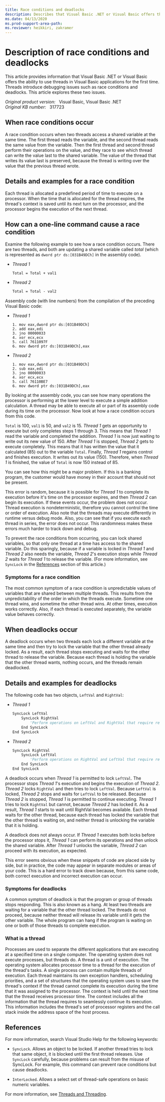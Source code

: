 ```yaml
---
title: Race conditions and deadlocks
description: Describes that Visual Basic .NET or Visual Basic offers the ability to use threads in Visual Basic applications for the first time. Threads introduce debugging issues such as race conditions and deadlocks.
ms.date: 04/13/2020
ms.prod-support-area-path: 
ms.reviewer: heikkiri, zakramer
---
```

# Description of race conditions and deadlocks

This article provides information that Visual Basic .NET or Visual Basic offers the ability to use threads in Visual Basic applications for the first time. Threads introduce debugging issues such as race conditions and deadlocks. This article explores these two issues.

_Original product version:_ &nbsp; Visual Basic, Visual Basic .NET  
_Original KB number:_ &nbsp; 317723

## When race conditions occur

A race condition occurs when two threads access a shared variable at the same time. The first thread reads the variable, and the second thread reads the same value from the variable. Then the first thread and second thread perform their operations on the value, and they race to see which thread can write the value last to the shared variable. The value of the thread that writes its value last is preserved, because the thread is writing over the value that the previous thread wrote.

## Details and examples for a race condition

Each thread is allocated a predefined period of time to execute on a processor. When the time that is allocated for the thread expires, the thread's context is saved until its next turn on the processor, and the processor begins the execution of the next thread.

## How can a one-line command cause a race condition

Examine the following example to see how a race condition occurs. There are two threads, and both are updating a shared variable called *total* (which is represented as `dword ptr ds:[031B49DCh]` in the assembly code).

- *Thread 1*

    ```vb
    Total = Total + val1
    ```

- *Thread 2*

    ```vb
    Total = Total - val2
    ```

Assembly code (with line numbers) from the compilation of the preceding Visual Basic code:

- *Thread 1*

    ```x86asm
    1. mov eax,dword ptr ds:[031B49DCh]
    2. add eax,edi
    3. jno 00000033
    4. xor ecx,ecx
    5. call 7611097F
    6. mov dword ptr ds:[031B49DCh],eax
    ```

- *Thread 2*

    ```x86asm
    1. mov eax,dword ptr ds:[031B49DCh]
    2. sub eax,edi
    3. jno 00000033
    4. xor ecx,ecx
    5. call 76110BE7
    6. mov dword ptr ds:[031B49DCh],eax
    ```

By looking at the assembly code, you can see how many operations the processor is performing at the lower level to execute a simple addition calculation. A thread may be able to execute all or part of its assembly code during its time on the processor. Now look at how a race condition occurs from this code.

`Total` is 100, `val1` is 50, and `val2` is 15. *Thread 1* gets an opportunity to execute but only completes steps 1 through 3. This means that *Thread 1* read the variable and completed the addition. *Thread 1* is now just waiting to write out its new value of 150. After *Thread 1* is stopped, *Thread 2* gets to execute completely. This means that it has written the value that it calculated (85) out to the variable `Total`. Finally, *Thread 1* regains control and finishes execution. It writes out its value (150). Therefore, when *Thread 1* is finished, the value of `Total` is now 150 instead of 85.

You can see how this might be a major problem. If this is a banking program, the customer would have money in their account that should not be present.

This error is random, because it is possible for *Thread 1* to complete its execution before it's time on the processor expires, and then *Thread 2* can begin its execution. If these events occur, the problem does not occur. Thread execution is nondeterministic, therefore you cannot control the time or order of execution. Also note that the threads may execute differently in runtime versus debug mode. Also, you can see that if you execute each thread in series, the error does not occur. This randomness makes these errors much harder to track down and debug.

To prevent the race conditions from occurring, you can lock shared variables, so that only one thread at a time has access to the shared variable. Do this sparingly, because if a variable is locked in *Thread 1* and *Thread 2* also needs the variable, *Thread 2*'s execution stops while *Thread 2* waits for *Thread 1* to release the variable. (For more information, see `SyncLock` in the [References](#references) section of this article.)

### Symptoms for a race condition

The most common symptom of a race condition is unpredictable values of variables that are shared between multiple threads. This results from the unpredictability of the order in which the threads execute. Sometime one thread wins, and sometime the other thread wins. At other times, execution works correctly. Also, if each thread is executed separately, the variable value behaves correctly.

## When deadlocks occur

A deadlock occurs when two threads each lock a different variable at the same time and then try to lock the variable that the other thread already locked. As a result, each thread stops executing and waits for the other thread to release the variable. Because each thread is holding the variable that the other thread wants, nothing occurs, and the threads remain deadlocked.

## Details and examples for deadlocks

The following code has two objects, `LeftVal` and `RightVal`:

- *Thread 1*

    ```vb
    SyncLock LeftVal
        SyncLock RightVal
            'Perform operations on LeftVal and RightVal that require read and write.
        End SyncLock
    End SyncLock
    ```

- *Thread 2*

    ```vb
    SyncLock RightVal
        SyncLock LeftVal
            'Perform operations on RightVal and LeftVal that require read and write.
        End SyncLock
    End SyncLock
    ```

A deadlock occurs when *Thread 1* is permitted to lock `LeftVal`. The processor stops *Thread 1*'s execution and begins the execution of *Thread 2*. *Thread 2* locks `RightVal` and then tries to lock `LeftVal`. Because `LeftVal` is locked, *Thread 2* stops and waits for `LeftVal` to be released. Because *Thread 2* is stopped, *Thread 1* is permitted to continue executing. *Thread 1* tries to lock `RightVal` but cannot, because *Thread 2* has locked it. As a result, *Thread 1* starts to wait until RightVal becomes available. Each thread waits for the other thread, because each thread has locked the variable that the other thread is waiting on, and neither thread is unlocking the variable that it is holding.

A deadlock does not always occur. If *Thread 1* executes both locks before the processor stops it, *Thread 1* can perform its operations and then unlock the shared variable. After *Thread 1* unlocks the variable, *Thread 2* can proceed with its execution, as expected.

This error seems obvious when these snippets of code are placed side by side, but in practice, the code may appear in separate modules or areas of your code. This is a hard error to track down because, from this same code, both correct execution and incorrect execution can occur.

### Symptoms for deadlocks

A common symptom of deadlock is that the program or group of threads stops responding. This is also known as a hang. At least two threads are waiting for a variable that the other thread locked. The threads do not proceed, because neither thread will release its variable until it gets the other variable. The whole program can hang if the program is waiting on one or both of those threads to complete execution.

### What is a thread

Processes are used to separate the different applications that are executing at a specified time on a single computer. The operating system does not execute processes, but threads do. A thread is a unit of execution. The operating system allocates processor time to a thread for the execution of the thread's tasks. A single process can contain multiple threads of execution. Each thread maintains its own exception handlers, scheduling priorities, and a set of structures that the operating system uses to save the thread's context if the thread cannot complete its execution during the time that it was assigned to the processor. The context is held until the next time that the thread receives processor time. The context includes all the information that the thread requires to seamlessly continue its execution. This information includes the thread's set of processor registers and the call stack inside the address space of the host process.

## References

For more information, search Visual Studio Help for the following keywords:

- `SyncLock`. Allows an object to be locked. If another thread tries to lock that same object, it is blocked until the first thread releases. Use `SyncLock` carefully, because problems can result from the misuse of SyncLock. For example, this command can prevent race conditions but cause deadlocks.

- `InterLocked`. Allows a select set of thread-safe operations on basic numeric variables.

For more information, see [Threads and Threading](/dotnet/standard/threading/threads-and-threading).
